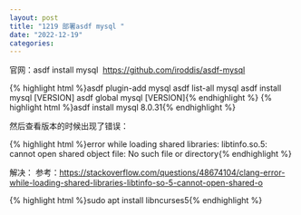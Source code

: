 ```yaml
---
layout: post
title: "1219 部署asdf mysql "
date: "2022-12-19"
categories: 
---
```

<p>官网：asdf install mysql&nbsp; <a href="https://github.com/iroddis/asdf-mysql">https://github.com/iroddis/asdf-mysql</a></p>
{% highlight html %}asdf plugin-add mysql
asdf list-all mysql
asdf install mysql [VERSION]
asdf global mysql [VERSION]{% endhighlight %}
{% highlight html %}asdf install mysql 8.0.31{% endhighlight %}
<p>然后查看版本的时候出现了错误：</p>
{% highlight html %}error while loading shared libraries: libtinfo.so.5: cannot open shared object file: No such file or directory{% endhighlight %}
<p>解决： 参考：<a href="https://stackoverflow.com/questions/48674104/clang-error-while-loading-shared-libraries-libtinfo-so-5-cannot-open-shared-o">https://stackoverflow.com/questions/48674104/clang-error-while-loading-shared-libraries-libtinfo-so-5-cannot-open-shared-o</a></p>
{% highlight html %}sudo apt install libncurses5{% endhighlight %}
